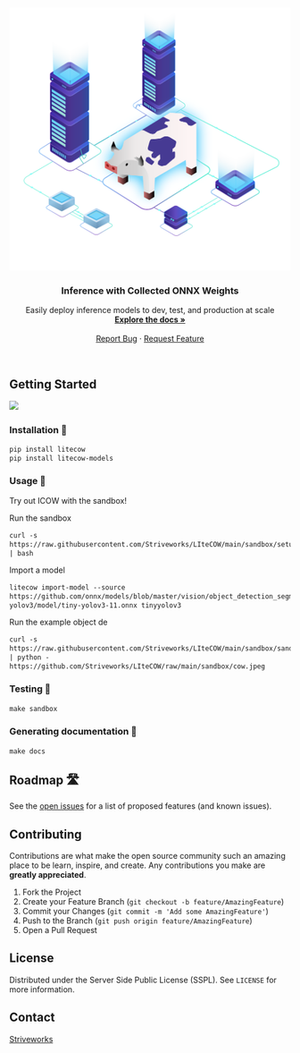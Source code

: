 <br />
<p align="center">

  <img src="docs/source/_static/icow_final.svg" alt="" draggable="false">


  <h3 align="center">Inference with Collected ONNX Weights</h3>

  <p align="center">
    Easily deploy inference models to dev, test, and production at scale
    <br />
    <a href="https://striveworks.github.io/LIteCOW/index.html"><strong>Explore the docs »</strong></a>
    <br />
    <br />
    <a href=https://github.com/Striveworks/LIteCOW/issues">Report Bug</a>
    ·
    <a href="https://github.com/Striveworks/LIteCOW/issues">Request Feature</a>
  </p>
</p>
<br>




<!-- GETTING STARTED -->
## Getting Started
![](docs/source/_static/icow.gif)

### Installation 🚀

```
pip install litecow
pip install litecow-models
```

### Usage 🐄
Try out ICOW with the sandbox!

Run the sandbox
```
curl -s https://raw.githubusercontent.com/Striveworks/LIteCOW/main/sandbox/setup.sh | bash
```
Import a model

```
litecow import-model --source https://github.com/onnx/models/blob/master/vision/object_detection_segmentation/tiny-yolov3/model/tiny-yolov3-11.onnx tinyyolov3
```

Run the example object de
```
curl -s https://raw.githubusercontent.com/Striveworks/LIteCOW/main/sandbox/sandbox.py | python - https://github.com/Striveworks/LIteCOW/raw/main/sandbox/cow.jpeg
```


### Testing 🧪

`make sandbox`


### Generating documentation 📖

`make docs`

<!-- ROADMAP -->
## Roadmap 🛣️

See the [open issues]() for a list of proposed features (and known issues).



<!-- CONTRIBUTING -->
## Contributing

Contributions are what make the open source community such an amazing place to be learn, inspire, and create. Any contributions you make are **greatly appreciated**.

1. Fork the Project
2. Create your Feature Branch (`git checkout -b feature/AmazingFeature`)
3. Commit your Changes (`git commit -m 'Add some AmazingFeature'`)
4. Push to the Branch (`git push origin feature/AmazingFeature`)
5. Open a Pull Request



<!-- LICENSE -->
## License

Distributed under the Server Side Public License (SSPL). See `LICENSE` for more information.



<!-- CONTACT -->
## Contact

[Striveworks](https://www.striveworks.us/)
